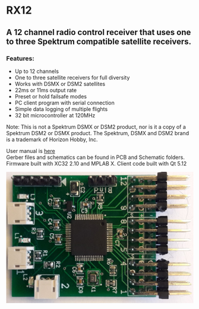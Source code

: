 # RX12  
## A 12 channel radio control receiver that uses one to three Spektrum compatible satellite receivers.

### Features:  
* Up to 12 channels
* One to three satellite receivers for full diversity
* Works with DSMX or DSM2 satellites
* 22ms or 11ms output rate
* Preset or hold failsafe modes
* PC client program with serial connection
* Simple data logging of multiple flights
* 32 bit microcontroller at 120MHz

Note: This is not a Spektrum DSMX or DSM2 product, nor is it a copy of a Spektrum DSM2 or DSMX product. The Spektrum, DSMX and DSM2 brand is a trademark of Horizon Hobby, Inc.

User manual is [here](https://github.com/bemcgarvey/RX12/blob/master/docs/RX12%20Manual.pdf)  
Gerber files and schematics can be found in PCB and Schematic folders.  
Firmware built with XC32 2.10 and MPLAB X.  Client code built with Qt 5.12  

![image](https://github.com/bemcgarvey/RX12/blob/master/docs/image-small.jpg)  


